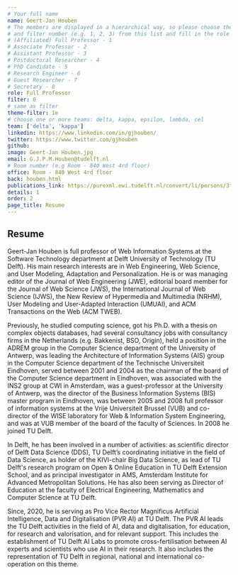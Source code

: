 ```yaml
---
# Your full name
name: Geert-Jan Houben
# The members are displayed in a hierarchical way, so please choose the role (e.g. Full Professor, Assistant Professor etc)
# and filter number (e.g. 1, 2, 3) from this list and fill in the role and filter from below:
# (Affiliated) Full Professor - 1
# Associate Professor - 2
# Assistant Professor - 3
# Postdoctoral Researcher - 4
# PhD Candidate - 5
# Research Engineer - 6
# Guest Researcher - 7
# Secretary - 8
role: Full Professor
filter: 0
# same as filter
theme-filter: 1e
# choose one or more teams: delta, kappa, epsilon, lambda, cel
team: ['delta', 'kappa']
linkedin: https://www.linkedin.com/in/gjhouben/
twitter: https://www.twitter.com/gjhouben
github:
image: Geert-Jan Houben.jpg
email: G.J.P.M.Houben@tudelft.nl
# Room number (e.g Room - 840 West 4rd floor)
office: Room - 840 West 4rd floor
back: houben.html
publications_link: https://purexml.ewi.tudelft.nl/convert/li/persons/3f77eaf9-d538-4448-9035-a34b160676eb
details: 1
order: 2
page_title: Resume
---
```


## Resume

Geert-Jan Houben is full professor of Web Information Systems at the Software Technology department at Delft University of Technology (TU Delft). His main research interests are in Web Engineering, Web Science, and User Modeling, Adaptation and Personalization. He is or was managing editor of the Journal of Web Engineering (JWE), editorial board member for the Journal of Web Science (JWS), the International Journal of Web Science (IJWS), the New Review of Hypermedia and Multimedia (NRHM), User Modeling and User-Adapted Interaction (UMUAI), and ACM Transactions on the Web (ACM TWEB).

Previously, he studied computing science, got his Ph.D. with a thesis on complex objects databases, had several consultancy jobs with consultancy firms in the Netherlands (e.g. Bakkenist, BSO, Origin), held a position in the ADREM group in the Computer Science department of the University of Antwerp, was leading the Architecture of Information Systems (AIS) group in the Computer Science department of the Technische Universiteit Eindhoven, served between 2001 and 2004 as the chairman of the board of the Computer Science department in Eindhoven, was associated with the INS2 group at CWI in Amsterdam, was a guest-professor at the University of Antwerp, was the director of the Business Information Systems (BIS) master program in Eindhoven, was between 2005 and 2008 full professor of information systems at the Vrije Universiteit Brussel (VUB) and co-director of the WISE laboratory for Web & Information System Engineering, and was at VUB member of the board of the faculty of Sciences. In 2008 he joined TU Delft.

In Delft, he has been involved in a number of activities: as scientific director of Delft Data Science (DDS), TU Delft’s coordinating initiative in the field of Data Science, as holder of the KIVI-chair Big Data Science, as lead of TU Delft's research program on Open & Online Education in TU Delft Extension School, and as principal investigator in AMS, Amsterdam Institute for Advanced Metropolitan Solutions. He has also been serving as Director of Education at the faculty of Electrical Engineering, Mathematics and Computer Science at TU Delft.

Since, 2020, he is serving as Pro Vice Rector Magnificus Artificial Intelligence, Data and Digitalisation (PVR AI) at TU Delft.
The PVR AI leads the TU Delft activities in the field of AI, data and digitalisation, for education, for research and valorisation, and for relevant support. This includes the establishment of TU Delft AI Labs to promote cross-fertilisation between AI experts and scientists who use AI in their research. It also includes the representation of TU Delft in regional, national and international co-operation on this theme.
